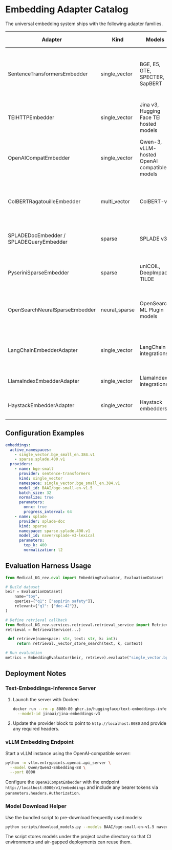 # Embedding Adapter Catalog

The universal embedding system ships with the following adapter families.

| Adapter | Kind | Models | Parameters | Primary Use Cases |
| ------- | ---- | ------ | ---------- | ----------------- |
| SentenceTransformersEmbedder | single_vector | BGE, E5, GTE, SPECTER, SapBERT | `batch_size`, `normalize`, `prefixes`, `onnx` | General dense retrieval, scientific search, biomedical entity linking |
| TEIHTTPEmbedder | single_vector | Jina v3, Hugging Face TEI hosted models | `endpoint`, `headers`, `timeout` | Offloading inference to TEI servers |
| OpenAICompatEmbedder | single_vector | Qwen-3, vLLM-hosted OpenAI compatible models | `endpoint`, `api_key`, `model_id` | LLM-based embeddings served through OpenAI-compatible APIs |
| ColBERTRagatouilleEmbedder | multi_vector | ColBERT-v2 | `max_doc_tokens`, `shards`, `shard_capacity`, `qdrant_collection` | Late interaction retrieval with FAISS shards or Qdrant |
| SPLADEDocEmbedder / SPLADEQueryEmbedder | sparse | SPLADE v3 | `top_k`, `normalization` | Learned sparse document and query expansion |
| PyseriniSparseEmbedder | sparse | uniCOIL, DeepImpact, TILDE | `weighting`, `normalization` | BM25-style sparse encoders with learned weights |
| OpenSearchNeuralSparseEmbedder | neural_sparse | OpenSearch ML Plugin models | `field`, `ml_model_id`, `external_endpoint` | Neural sparse retrieval with OpenSearch neural fields |
| LangChainEmbedderAdapter | single_vector | LangChain integrations | `class_path`, `init`, `include_offsets` | Bridging LangChain embeddings into the universal pipeline |
| LlamaIndexEmbedderAdapter | single_vector | LlamaIndex integrations | `class_path`, `init`, `include_offsets` | Integrating LlamaIndex embeddings |
| HaystackEmbedderAdapter | single_vector | Haystack embedders | `class_path`, `init`, `include_offsets` | Porting Haystack embedding components |

## Configuration Examples

```yaml
embeddings:
  active_namespaces:
    - single_vector.bge_small_en.384.v1
    - sparse.splade.400.v1
  providers:
    - name: bge-small
      provider: sentence-transformers
      kind: single_vector
      namespace: single_vector.bge_small_en.384.v1
      model_id: BAAI/bge-small-en-v1.5
      batch_size: 32
      normalize: true
      parameters:
        onnx: true
        progress_interval: 64
    - name: splade
      provider: splade-doc
      kind: sparse
      namespace: sparse.splade.400.v1
      model_id: naver/splade-v3-lexical
      parameters:
        top_k: 400
        normalization: l2
```

## Evaluation Harness Usage

```python
from Medical_KG_rev.eval import EmbeddingEvaluator, EvaluationDataset

# Build dataset
beir = EvaluationDataset(
    name="toy",
    queries={"q1": ["aspirin safety"]},
    relevant={"q1": {"doc-42"}},
)

# Define retrieval callback
from Medical_KG_rev.services.retrieval.retrieval_service import RetrievalService
retrieval = RetrievalService(...)

 def retrieve(namespace: str, text: str, k: int):
     return retrieval._vector_store_search(text, k, context)

# Run evaluation
metrics = EmbeddingEvaluator(beir, retrieve).evaluate("single_vector.bge_small_en.384.v1")
```

## Deployment Notes

### Text-Embeddings-Inference Server

1. Launch the server with Docker:
   ```bash
   docker run --rm -p 8080:80 ghcr.io/huggingface/text-embeddings-inference:latest \
     --model-id jinaai/jina-embeddings-v3
   ```
2. Update the provider block to point to `http://localhost:8080` and provide any required headers.

### vLLM Embedding Endpoint

Start a vLLM instance using the OpenAI-compatible server:

```bash
python -m vllm.entrypoints.openai.api_server \
  --model Qwen/Qwen3-Embedding-8B \
  --port 8000
```

Configure the `OpenAICompatEmbedder` with the endpoint `http://localhost:8000/v1/embeddings` and include any bearer tokens via
`parameters.headers.Authorization`.

### Model Download Helper

Use the bundled script to pre-download frequently used models:

```bash
python scripts/download_models.py --models BAAI/bge-small-en-v1.5 naver/splade-v3-lexical
```

The script stores models under the project cache directory so that CI environments and air-gapped deployments can reuse them.

